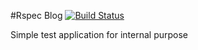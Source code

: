 #Rspec Blog [![Build Status](https://travis-ci.org/bastianrust/rspec-blog.svg?branch=develop)](https://travis-ci.org/bastianrust/rspec-blog)

Simple test application for internal purpose